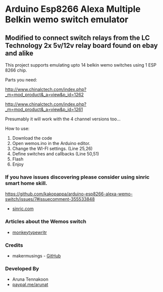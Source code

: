 # Arduino Esp8266 Alexa Multiple Belkin wemo switch emulator

## Modified to connect switch relays from the LC Technology 2x 5v/12v relay board found on ebay and alike

This project supports emulating upto 14 belkin wemo switches using 1 ESP 8266  chip.

Parts you need:

http://www.chinalctech.com/index.php?_m=mod_product&_a=view&p_id=1262

http://www.chinalctech.com/index.php?_m=mod_product&_a=view&p_id=1261

Presumably it will work with the 4 channel versions too...

How to use:

1. Download the code
2. Open wemos.ino in the Arduino editor.
2. Change the WI-FI settings.  (Line 25,26)
3. Define switches and callbacks (Line 50,51)
3. Flash 
4. Enjoy

### If you have issues discovering please consider using sinric smart home skill. 
https://github.com/kakopappa/arduino-esp8266-alexa-wemo-switch/issues/7#issuecomment-355533848
* [sinric.com](https://sinric.com) 


### Articles about the Wemos switch
* [monkeytypewritr](https://medium.com/@monkeytypewritr/amazon-echo-esp8266-iot-a42076daafa5#.oc4od1xa0)


### Credits

- makermusings - [GitHub](https://github.com/makermusings/fauxmo)

### Developed By

* Aruna Tennakoon
 * [paypal.me/arunat](http://paypal.me/arunat)
